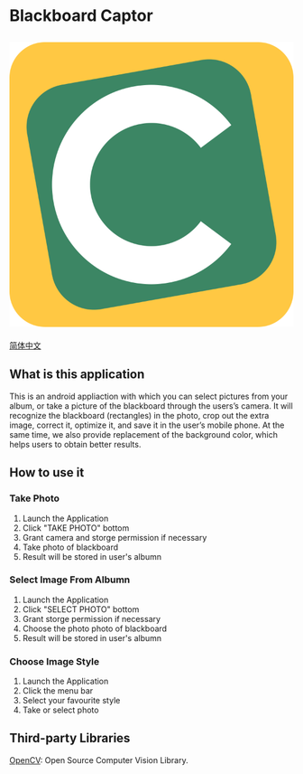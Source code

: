 # Blackboard Captor
![Logo](logo.svg)
---

[简体中文](ReadMe.zh-CN.md)

## What is this application
This is an android appliaction with which you can select pictures from your album, or take a picture of the blackboard through the users’s camera.
It will recognize the blackboard (rectangles) in the photo, crop out the extra image, correct it, optimize it, and save it in the user’s mobile phone.
At the same time, we also provide replacement of the background color, which helps users to obtain better results.

## How to use it
### Take Photo
1. Launch the Application
2. Click "TAKE PHOTO" bottom
3. Grant camera and storge permission if necessary
4. Take photo of blackboard
5. Result will be stored in user's albumn

### Select Image From Albumn
1. Launch the Application
2. Click "SELECT PHOTO" bottom
3. Grant storge permission if necessary
4. Choose the photo photo of blackboard
5. Result will be stored in user's albumn

### Choose Image Style
1. Launch the Application
2. Click the menu bar
3. Select your favourite style
4. Take or select photo

## Third-party Libraries
[OpenCV](https://github.com/opencv/opencv): Open Source Computer Vision Library.
